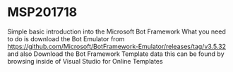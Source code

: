 # MSP201718

Simple basic introduction into the Microsoft Bot Framework
What you need to do is download the Bot Emulator from https://github.com/Microsoft/BotFramework-Emulator/releases/tag/v3.5.32
and also Download the Bot Framework Template data this can be found by browsing inside of Visual Studio for Online Templates

